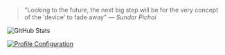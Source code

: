 > "Looking to the future, the next big step will be for the very concept of the 'device' to fade away"
> — *Sundar Pichai*

![GitHub Stats](https://github-readme-stats.vercel.app/api?username=sm467d&show_icons=true&theme=radical&bg_color=0A0A0A&title_color=00D4FF&icon_color=8B5CF6&text_color=ffffff&border_color=39FF14)

[![Profile Configuration](https://img.shields.io/badge/Profile-Configuration-00D4FF?style=flat&logo=data:image/svg+xml;base64,PHN2ZyB3aWR0aD0iMjQiIGhlaWdodD0iMjQiIHZpZXdCb3g9IjAgMCAyNCAyNCIgZmlsbD0ibm9uZSIgeG1sbnM9Imh0dHA6Ly93d3cudzMub3JnLzIwMDAvc3ZnIj4KPHBhdGggZD0iTTEyIDJMMTMuMDkgOC4yNkwyMCA5TDEzLjA5IDE1Ljc0TDEyIDIyTDEwLjkxIDE1Ljc0TDQgOUwxMC45MSA4LjI2TDEyIDJaIiBmaWxsPSJ3aGl0ZSIvPgo8L3N2Zz4K&logoColor=white)](./spatial-config.json)

